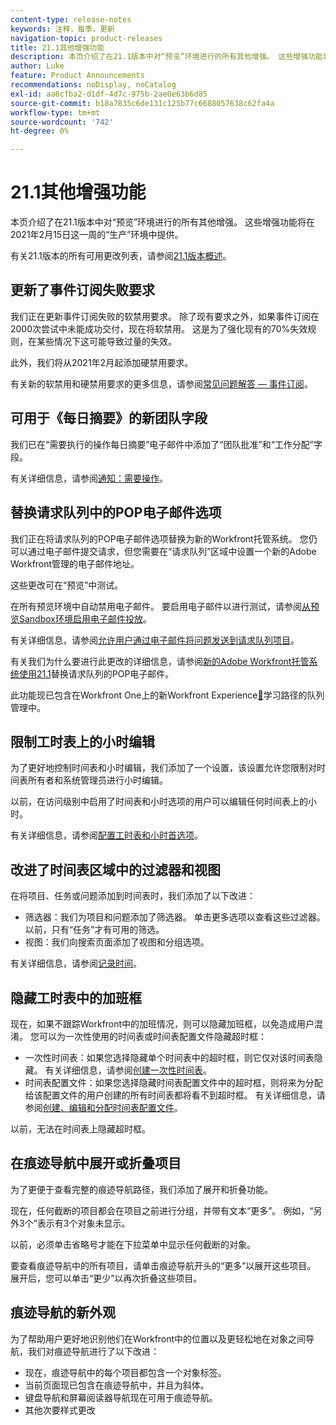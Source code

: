 ```yaml
---
content-type: release-notes
keywords: 注释，每季，更新
navigation-topic: product-releases
title: 21.1其他增强功能
description: 本页介绍了在21.1版本中对“预览”环境进行的所有其他增强。 这些增强功能将在2021年2月15日这一周的“生产”环境中提供。
author: Luke
feature: Product Announcements
recommendations: noDisplay, noCatalog
exl-id: aa6cfba2-d1df-4d7c-975b-2ae0e63b6d85
source-git-commit: b18a7835c6de131c125b77c6688057638c62fa4a
workflow-type: tm+mt
source-wordcount: '742'
ht-degree: 0%

---
```


# 21.1其他增强功能

本页介绍了在21.1版本中对“预览”环境进行的所有其他增强。 这些增强功能将在2021年2月15日这一周的“生产”环境中提供。

有关21.1版本的所有可用更改列表，请参阅[21.1版本概述](../../../product-announcements/product-releases/21.1-release-activity/21-1-release-overview.md)。

## 更新了事件订阅失败要求

我们正在更新事件订阅失败的软禁用要求。 除了现有要求之外，如果事件订阅在2000次尝试中未能成功交付，现在将软禁用。 这是为了强化现有的70%失效规则，在某些情况下这可能导致过量的失效。

此外，我们将从2021年2月起添加硬禁用要求。

有关新的软禁用和硬禁用要求的更多信息，请参阅[常见问题解答 — 事件订阅](../../../wf-api/general/event-subs-faq.md)。

## 可用于《每日摘要》的新团队字段

我们已在“需要执行的操作每日摘要”电子邮件中添加了“团队批准”和“工作分配”字段。

有关详细信息，请参阅[通知：需要操作](../../../workfront-basics/using-notifications/notifications-action-needed.md)。

## 替换请求队列中的POP电子邮件选项

我们正在将请求队列的POP电子邮件选项替换为新的Workfront托管系统。 您仍可以通过电子邮件提交请求，但您需要在“请求队列”区域中设置一个新的Adobe Workfront管理的电子邮件地址。

这些更改可在“预览”中测试。

在所有预览环境中自动禁用电子邮件。 要启用电子邮件以进行测试，请参阅[从预览Sandbox环境启用电子邮件投放](../../../workfront-basics/using-notifications/enable-delivery-emails-from-preview-sandbox-environment.md)。

有关详细信息，请参阅[允许用户通过电子邮件将问题发送到请求队列项目](/help/quicksilver/manage-work/requests/create-requests/enable-email-issues-into-projects.md)。

有关我们为什么要进行此更改的详细信息，请参阅[新的Adobe Workfront托管系统使用21.1](../../../product-announcements/announcements/announcement-archive/pop-removal-request-queue.md)替换请求队列的POP电子邮件。

此功能现已包含在Workfront One上的新Workfront Experience[&#128279;](https://experienceleague.adobe.com/en/docs/workfront-learn/tutorials-workfront/home)学习路径的队列管理中。

## 限制工时表上的小时编辑

为了更好地控制时间表和小时编辑，我们添加了一个设置，该设置允许您限制对时间表所有者和系统管理员进行小时编辑。

以前，在访问级别中启用了时间表和小时选项的用户可以编辑任何时间表上的小时。

有关详细信息，请参阅[配置工时表和小时首选项](../../../administration-and-setup/set-up-workfront/configure-timesheets-schedules/timesheet-and-hour-preferences.md)。

## 改进了时间表区域中的过滤器和视图

在将项目、任务或问题添加到时间表时，我们添加了以下改进：

* 筛选器：我们为项目和问题添加了筛选器。 单击更多选项以查看这些过滤器。 以前，只有“任务”才有可用的筛选。
* 视图：我们向搜索页面添加了视图和分组选项。

有关详细信息，请参阅[记录时间](../../../timesheets/create-and-manage-timesheets/log-time.md)。

## 隐藏工时表中的加班框

现在，如果不跟踪Workfront中的加班情况，则可以隐藏加班框，以免造成用户混淆。 您可以为一次性使用的时间表或时间表配置文件隐藏超时框：

* 一次性时间表：如果您选择隐藏单个时间表中的超时框，则它仅对该时间表隐藏。 有关详细信息，请参阅[创建一次性时间表](../../../timesheets/create-and-manage-timesheets/create-tmshts.md)。
* 时间表配置文件：如果您选择隐藏时间表配置文件中的超时框，则将来为分配给该配置文件的用户创建的所有时间表都将看不到超时框。 有关详细信息，请参阅[创建、编辑和分配时间表配置文件](../../../timesheets/create-and-manage-timesheets/create-timesheet-profiles.md)。

以前，无法在时间表上隐藏超时框。

## 在痕迹导航中展开或折叠项目

为了更便于查看完整的痕迹导航路径，我们添加了展开和折叠功能。

现在，任何截断的项目都会在项目之前进行分组，并带有文本“更多”。 例如，“另外3个”表示有3个对象未显示。

以前，必须单击省略号才能在下拉菜单中显示任何截断的对象。

要查看痕迹导航中的所有项目，请单击痕迹导航开头的“更多”以展开这些项目。 展开后，您可以单击“更少”以再次折叠这些项目。

## 痕迹导航的新外观

为了帮助用户更好地识别他们在Workfront中的位置以及更轻松地在对象之间导航，我们对痕迹导航进行了以下改进：

* 现在，痕迹导航中的每个项目都包含一个对象标签。
* 当前页面现已包含在痕迹导航中，并且为斜体。
* 键盘导航和屏幕阅读器导航现在可用于痕迹导航。
* 其他次要样式更改

